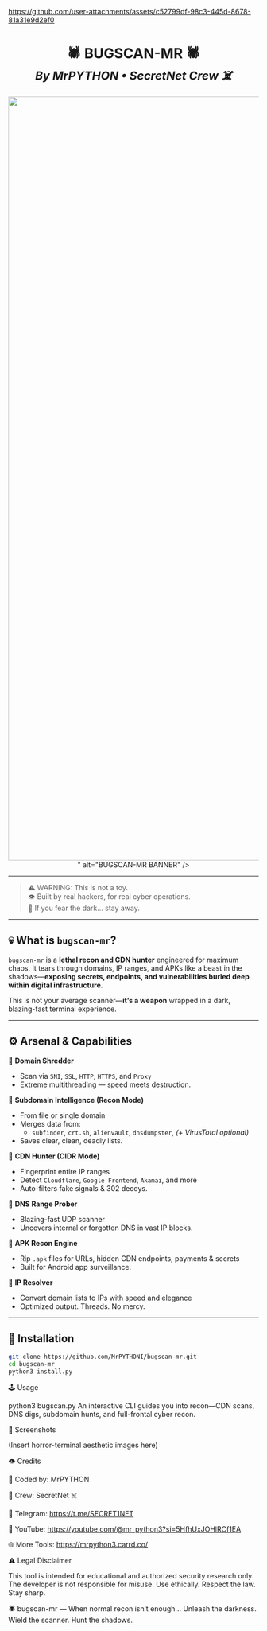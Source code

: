 



https://github.com/user-attachments/assets/c52799df-98c3-445d-8678-81a31e9d2ef0



<h1 align="center">
  🕷️ BUGSCAN-MR 🕷️<br>
  <sub><i>By MrPYTHON • SecretNet Crew ☠️</i></sub>
</h1>

<p align="center">
  <img src="<img width="1024" height="1536" alt="file_00000000f00c622f800e2abdf4c59c7b" src="https://github.com/user-attachments/assets/e94e2aca-186f-493a-bcd0-79f866c99302" />
" alt="BUGSCAN-MR BANNER" />
</p>

---

> ⚠️ WARNING: This is not a toy.  
> 👁️ Built by real hackers, for real cyber operations.  
> 🧠 If you fear the dark… stay away.

---

## 💀 What is `bugscan-mr`?

`bugscan-mr` is a **lethal recon and CDN hunter** engineered for maximum chaos. It tears through domains, IP ranges, and APKs like a beast in the shadows—**exposing secrets, endpoints, and vulnerabilities buried deep within digital infrastructure**.

This is not your average scanner—**it’s a weapon** wrapped in a dark, blazing-fast terminal experience.

---

## ⚙️ Arsenal & Capabilities

🧠 **Domain Shredder**  
- Scan via `SNI`, `SSL`, `HTTP`, `HTTPS`, and `Proxy`  
- Extreme multithreading — speed meets destruction.

🧠 **Subdomain Intelligence (Recon Mode)**  
- From file or single domain  
- Merges data from:  
  - `subfinder`, `crt.sh`, `alienvault`, `dnsdumpster`, *(+ VirusTotal optional)*  
- Saves clear, clean, deadly lists.

🧠 **CDN Hunter (CIDR Mode)**  
- Fingerprint entire IP ranges  
- Detect `Cloudflare`, `Google Frontend`, `Akamai`, and more  
- Auto-filters fake signals & 302 decoys.

🧠 **DNS Range Prober**  
- Blazing-fast UDP scanner  
- Uncovers internal or forgotten DNS in vast IP blocks.

🧠 **APK Recon Engine**  
- Rip `.apk` files for URLs, hidden CDN endpoints, payments & secrets  
- Built for Android app surveillance.

🧠 **IP Resolver**  
- Convert domain lists to IPs with speed and elegance  
- Optimized output. Threads. No mercy.

---

## 🧪 Installation

```bash
git clone https://github.com/MrPYTHONI/bugscan-mr.git
cd bugscan-mr
python3 install.py
```

🕹️ Usage

python3 bugscan.py 
An interactive CLI guides you into recon—CDN scans, DNS digs, subdomain hunts, and full-frontal cyber recon.

🧠 Screenshots

(Insert horror-terminal aesthetic images here)

👁️ Credits

🧠 Coded by: MrPYTHON

🧠 Crew: SecretNet ☠️

📡 Telegram: https://t.me/SECRET1NET

🎥 YouTube: https://youtube.com/@mr_python3?si=5HfhUxJOHlRCf1EA

🌐 More Tools: https://mrpython3.carrd.co/ 

⚠️ Legal Disclaimer

This tool is intended for educational and authorized security research only.
The developer is not responsible for misuse.
Use ethically. Respect the law. Stay sharp.

🕷️ bugscan-mr — When normal recon isn’t enough...
Unleash the darkness. Wield the scanner. Hunt the shadows.
